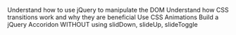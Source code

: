 Understand how to use jQuery to manipulate the DOM
Understand how CSS transitions work and why they are beneficial
Use CSS Animations
Build a jQuery Accoridon WITHOUT using slidDown, slideUp, slideToggle